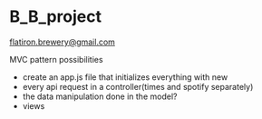 # B_B_project

flatiron.brewery@gmail.com

MVC pattern possibilities
- create an app.js file that initializes everything with new
- every api request in a controller(times and spotify separately)
- the data manipulation done in the model?
- views 
